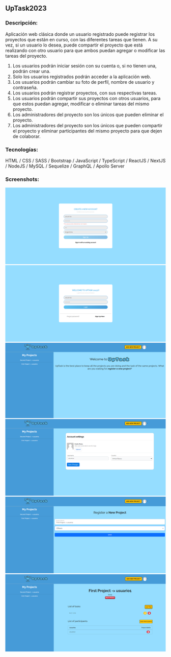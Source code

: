 ## UpTask2023

### Descripción:

Aplicación web clásica donde un usuario registrado puede registrar los proyectos que están en curso, con las diferentes tareas que tienen. A su vez, si un usuario lo desea, puede compartir el proyecto que está realizando con otro usuario para que ambos puedan agregar o modificar las tareas del proyecto.

1. Los usuarios podrán iniciar sesión con su cuenta o, si no tienen una, podrán crear una.
2. Solo los usuarios registrados podrán acceder a la aplicación web.
3. Los usuarios podrán cambiar su foto de perfil, nombre de usuario y contraseña.
4. Los usuarios podrán registrar proyectos, con sus respectivas tareas.
5. Los usuarios podrán compartir sus proyectos con otros usuarios, para que estos puedan agregar, modificar o eliminar tareas del mismo proyecto.
6. Los administradores del proyecto son los únicos que pueden eliminar el proyecto.
7. Los administradores del proyecto son los únicos que pueden compartir el proyecto y eliminar participantes del mismo proyecto para que dejen de colaborar.

### Tecnologías:

HTML / CSS / SASS / Bootstrap / JavaScript / TypeScript / ReactJS / NextJS / NodeJS / MySQL / Sequelize / GraphQL / Apollo Server

### Screenshots:

![alt text](https://github.com/MartinLaRosa27/UpTask/blob/main/resources/screenshot1.png?raw=true)
![alt text](https://github.com/MartinLaRosa27/UpTask/blob/main/resources/screenshot2.png?raw=true)
![alt text](https://github.com/MartinLaRosa27/UpTask/blob/main/resources/screenshot3.png?raw=true)
![alt text](https://github.com/MartinLaRosa27/UpTask/blob/main/resources/screenshot4.png?raw=true)
![alt text](https://github.com/MartinLaRosa27/UpTask/blob/main/resources/screenshot5.png?raw=true)
![alt text](https://github.com/MartinLaRosa27/UpTask/blob/main/resources/screenshot6.png?raw=true)
